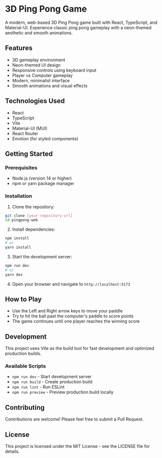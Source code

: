 # 3D Ping Pong Game

A modern, web-based 3D Ping Pong game built with React, TypeScript, and Material-UI. Experience classic ping pong gameplay with a neon-themed aesthetic and smooth animations.

## Features

- 3D gameplay environment
- Neon-themed UI design
- Responsive controls using keyboard input
- Player vs Computer gameplay
- Modern, minimalist interface
- Smooth animations and visual effects

## Technologies Used

- React
- TypeScript
- Vite
- Material-UI (MUI)
- React Router
- Emotion (for styled components)

## Getting Started

### Prerequisites

- Node.js (version 14 or higher)
- npm or yarn package manager

### Installation

1. Clone the repository:
```bash
git clone [your-repository-url]
cd pingpong-web
```

2. Install dependencies:
```bash
npm install
# or
yarn install
```

3. Start the development server:
```bash
npm run dev
# or
yarn dev
```

4. Open your browser and navigate to `http://localhost:5173`

## How to Play

- Use the Left and Right arrow keys to move your paddle
- Try to hit the ball past the computer's paddle to score points
- The game continues until one player reaches the winning score

## Development

This project uses Vite as the build tool for fast development and optimized production builds.

### Available Scripts

- `npm run dev` - Start development server
- `npm run build` - Create production build
- `npm run lint` - Run ESLint
- `npm run preview` - Preview production build locally

## Contributing

Contributions are welcome! Please feel free to submit a Pull Request.

## License

This project is licensed under the MIT License - see the LICENSE file for details.
